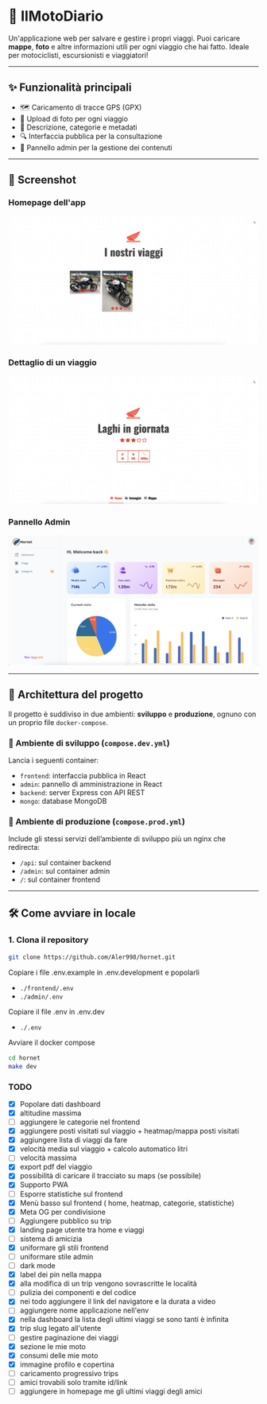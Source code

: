 # 📍 IlMotoDiario

Un'applicazione web per salvare e gestire i propri viaggi. Puoi caricare **mappe**, **foto** e altre informazioni utili per ogni viaggio che hai fatto. Ideale per motociclisti, escursionisti e viaggiatori!

---

## ✨ Funzionalità principali

- 🗺️ Caricamento di tracce GPS (GPX)
- 📸 Upload di foto per ogni viaggio
- 📝 Descrizione, categorie e metadati
- 🔍 Interfaccia pubblica per la consultazione
- 🔐 Pannello admin per la gestione dei contenuti

---

## 📸 Screenshot

### Homepage dell'app

![Placeholder Homepage](./screenshots/index.png)

### Dettaglio di un viaggio

![Placeholder Dettaglio Viaggio](./screenshots/details.png)

### Pannello Admin

![Placeholder Admin](./screenshots/dashboard.png)

---

## 🧱 Architettura del progetto

Il progetto è suddiviso in due ambienti: **sviluppo** e **produzione**, ognuno con un proprio file `docker-compose`.

### 🧪 Ambiente di sviluppo (`compose.dev.yml`)

Lancia i seguenti container:

- `frontend`: interfaccia pubblica in React
- `admin`: pannello di amministrazione in React
- `backend`: server Express con API REST
- `mongo`: database MongoDB

### 🚀 Ambiente di produzione (`compose.prod.yml`)

Include gli stessi servizi dell’ambiente di sviluppo più un nginx che redirecta:

- `/api`: sul container backend
- `/admin`: sul container admin
- `/`: sul container frontend

---

## 🛠️ Come avviare in locale

### 1. Clona il repository

```bash
git clone https://github.com/Aler998/hornet.git
```

Copiare i file .env.example in .env.development e popolarli
- `./frontend/.env`
- `./admin/.env`

Copiare il file .env in .env.dev
- `./.env`

Avviare il docker compose
```bash
cd hornet
make dev
```

### TODO
- [X] Popolare dati dashboard
- [X] altitudine massima
- [ ] aggiungere le categorie nel frontend
- [X] aggiungere posti visitati sul viaggio + heatmap/mappa posti visitati
- [X] aggiungere lista di viaggi da fare
- [X] velocità media sul viaggio + calcolo automatico litri
- [ ] velocità massima
- [X] export pdf del viaggio
- [X] possibilità di caricare il tracciato su maps (se possibile)
- [X] Supporto PWA
- [ ] Esporre statistiche sul frontend
- [X] Menù basso sul frontend ( home, heatmap, categorie, statistiche)
- [X] Meta OG per condivisione
- [ ] Aggiungere pubblico su trip
- [X] landing page utente tra home e viaggi
- [ ] sistema di amicizia
- [X] uniformare gli stili frontend
- [ ] uniformare stile admin
- [ ] dark mode
- [X] label dei pin nella mappa
- [X] alla modifica di un trip vengono sovrascritte le località
- [ ] pulizia dei componenti e del codice
- [X] nei todo aggiungere il link del navigatore e la durata a video
- [ ] aggiungere nome applicazione nell'env
- [X] nella dashboard la lista degli ultimi viaggi se sono tanti è infinita
- [X] trip slug legato all'utente
- [ ] gestire paginazione dei viaggi
- [X] sezione le mie moto
- [X] consumi delle mie moto
- [X] immagine profilo e copertina
- [ ] caricamento progressivo trips
- [ ] amici trovabili solo tramite id/link
- [ ] aggiungere in homepage me gli ultimi viaggi degli amici
